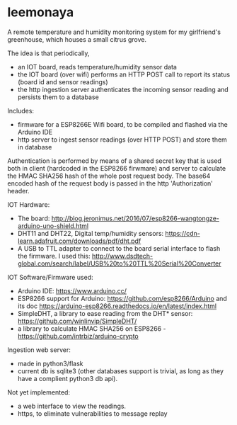 # leemonaya

A remote temperature and humidity monitoring system for my girlfriend's greenhouse, which houses a small citrus grove.

The idea is that periodically, 
- an IOT board, reads temperature/humidity sensor data
- the IOT board (over wifi) performs an HTTP POST call to report its status (board id and sensor readings)
- the http ingestion server authenticates the incoming sensor reading and persists them to a database

Includes:
- firmware for a ESP8266E Wifi board, to be compiled and flashed via the Arduino IDE
- http server to ingest sensor readings (over HTTP POST) and store them in database

Authentication is performed by means of a shared secret key that is used both in client (hardcoded in the ESP8266 firwmare)
and server to calculate the HMAC SHA256 hash of the whole post request body. 
The base64 encoded hash of the request body is passed in the http 'Authorization' header.

IOT Hardware:
- The board: http://blog.jeronimus.net/2016/07/esp8266-wangtongze-arduino-uno-shield.html
- DHT11 and DHT22, Digital temp/humidity sensors: https://cdn-learn.adafruit.com/downloads/pdf/dht.pdf
- A USB to TTL adapter to connect to the board serial interface to flash the firmware.
  I used this: http://www.dsdtech-global.com/search/label/USB%20to%20TTL%20Serial%20Converter

IOT Software/Firmware used:
- Arduino IDE: https://www.arduino.cc/
- ESP8266 support for Arduino: https://github.com/esp8266/Arduino
  and its doc https://arduino-esp8266.readthedocs.io/en/latest/index.html
- SimpleDHT, a library to ease reading from the DHT* sensor: https://github.com/winlinvip/SimpleDHT/
- a library to calculate HMAC SHA256 on ESP8266 - https://github.com/intrbiz/arduino-crypto

Ingestion web server:
- made in python3/flask
- current db is sqlite3 (other databases support is trivial, as long as they have a complient python3 db api).

Not yet implemented:
- a web interface to view the readings.
- https, to eliminate vulnerabilities to message replay
